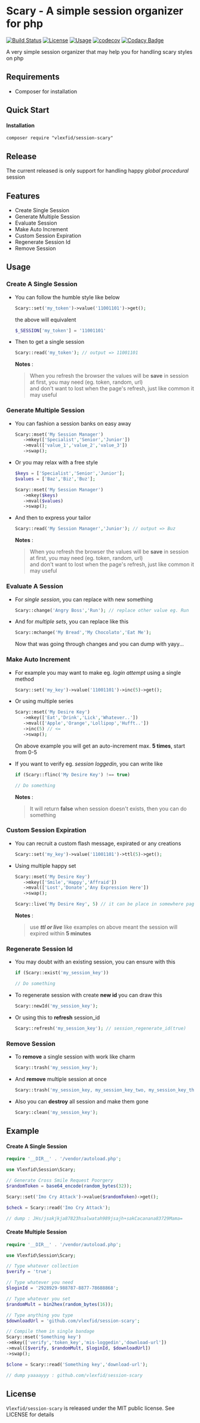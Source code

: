 Scary - A simple session organizer for php
======================================================

[![Build Status](https://travis-ci.org/vlexfid/php-encryption.svg?branch=master)](https://travis-ci.org/vlexfid/php-encryption)
[![License](http://img.shields.io/:license-mit-blue.svg?style=flat-square)](http://doge.mit-license.org)
[![Usage](https://img.shields.io/badge/usage-easy-ff69b4.svg)](https://github.com/vlexfid/php-encryption)
[![codecov](https://codecov.io/gh/vlexfid/session-scary/branch/master/graph/badge.svg)](https://codecov.io/gh/vlexfid/session-scary)
[![Codacy Badge](https://api.codacy.com/project/badge/Grade/fe6415f880494880b69cf574d9248f9d)](https://www.codacy.com/app/vlexfid/session-scary?utm_source=github.com&amp;utm_medium=referral&amp;utm_content=vlexfid/session-scary&amp;utm_campaign=Badge_Grade)

A very simple session organizer that may help you for handling scary styles on php

## Requirements
* Composer for installation

## Quick Start

#### Installation
```
composer require "vlexfid/session-scary"
```

## Release
The current released is only support for handling happy _global procedural_ session

## Features
* Create Single Session
* Generate Multiple Session
* Evaluate Session
* Make Auto Increment
* Custom Session Expiration
* Regenerate Session Id
* Remove Session

## Usage

### Create A Single Session
* You can follow the humble style like below
  ```php
  Scary::set('my_token')->value('11001101')->get();
  ```
  the above will equivalent

  ```php
  $_SESSION['my_token'] = '11001101'
  ```

* Then to get a single session
  ```php
  Scary::read('my_token'); // output => 11001101
  ```
  
  **Notes** : 
  > When you refresh the browser the values will be **save** in session at first, you may need (eg. token, random, url)  
  and don't want to lost when the page's refresh, just like common it may useful

### Generate Multiple Session
* You can fashion a session banks on easy away
   ```php
   Scary::mset('My Session Manager')
      ->mkey(['Specialist','Senior','Junior'])
      ->mval(['value_1','value_2','value_3'])
      ->swap();
   ```   
* Or you may relax with a free style
   ```php
   $keys = ['Specialist','Senior','Junior'];
   $values = ['Baz','Biz','Buz'];

   Scary::mset('My Session Manager')
      ->mkey($keys) 
      ->mval($values)
      ->swap();
    ```
* And then to express your tailor
  ```php
  Scary::read('My Session Manager','Junior'); // output => Buz
  ```

  **Notes** : 
  > When you refresh the browser the values will be **save** in session at first, you may need (eg. token, random, url)  
  and don't want to lost when the page's refresh, just like common it may useful

### Evaluate A Session
* For _single session_, you can replace with new something
   ```php
   Scary::change('Angry Boss','Run'); // replace other value eg. Run
   ```
* And for _multiple sets_, you can replace like this
   ```php
   Scary::mchange('My Bread','My Chocolato','Eat Me');
   ```
   
  Now that was going through changes and you can dump with yayy...

### Make Auto Increment
* For example you may want to make eg. _login attempt_ using a single method
   ```php
   Scary::set('my_key')->value('11001101')->inc(5)->get();
   ```

* Or using multiple series
  ```php
  Scary::mset('My Desire Key')
     ->mkey(['Eat','Drink','Lick','Whatever..'])
     ->mval(['Apple','Orange','Lollipop','Hufft..'])
     ->inc(5) // <=
     ->swap();
  ```

  On above example you will get an auto-increment max. **5 times**, start from 0-5

* If you want to verify eg. _session loggedin_, you can write like
   ```php
   if (Scary::flinc('My Desire Key') !== true)
   
   // Do something
   ```
   **Notes** : 
   > It will return **false** when session doesn't exists, then you can do something 

### Custom Session Expiration
* You can recruit a custom flash message, expirated or any creations
   ```php
   Scary::set('my_key')->value('11001101')->ttl(5)->get();
   ```
   
* Using multiple happy set
   ```php
   Scary::mset('My Desire Key')
      ->mkey(['Smile','Happy','Affraid'])
      ->mval(['Lost','Donate','Any Expression Here'])
      ->swap();

   Scary::live('My Desire Key', 5) // it can be place in somewhere pages, if return false, you can do something
   ```
   **Notes** : 
   > use _**ttl or live**_ like examples on above meant the session will expired within **5 minutes**

### Regenerate Session Id
* You may doubt with an existing session, you can ensure with this
   ```php
   if (Scary::exist('my_session_key'))
   
   // Do something
   ```
   
* To regenerate session with create **new id** you can draw this
   ```php
   Scary::newId('my_session_key');
   ```
   
* Or using this to **refresh** session_id
   ```php
   Scary::refresh('my_session_key'); // session_regenerate_id(true)
   ```

### Remove Session
* To **remove** a single session with work like charm
   ```php
   Scary::trash('my_session_key');
   ```
   
* And **remove** multiple session at once
   ```php
   Scary::trash('my_session_key, my_session_key_two, my_session_key_three, next...');
   ```
   
* Also you can **destroy** all session and make them gone
   ```php
   Scary::clean('my_session_key');
   ```

## Example

#### Create A Single Session
```php
require '__DIR__' . '/vendor/autoload.php';

use Vlexfid\Session\Scary;

// Generate Cross Smile Request Poorgery
$randomToken = base64_encode(random_bytes(32));

Scary::set('Imo Cry Attack')->value($randomToken)->get();

$check = Scary::read('Imo Cry Attack');

// dump : JHs/jsakjkja87823hsalwatah989jsajh+sakCacanana83729Mama=
```

#### Create Multiple Session
```php
require '__DIR__' . '/vendor/autoload.php';

use Vlexfid\Session\Scary;

// Type whatever collection
$verify = 'true';

// Type whatever you need
$loginId = '2928929-988787-8877-78688868';

// Type whatever you set
$randomMult = bin2hex(random_bytes(16));

// Type anything you type
$downloadUrl = 'github.com/vlexfid/session-scary';

// Compile them in single bandage
Scary::mset('Something key')
->mkey(['verify','token_key','mis-loggedin','download-url'])
->mval([$verify, $randomMult, $loginId, $downloadUrl])
->swap();

$clone = Scary::read('Something key','download-url');

// dump yaaaayyy : github.com/vlexfid/session-scary
```

## License

`Vlexfid/session-scary` is released under the MIT public license. See LICENSE for details
